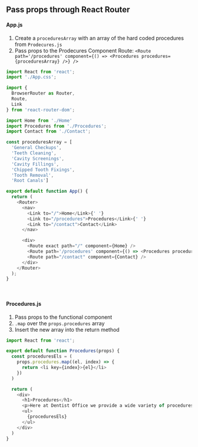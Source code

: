 ## Pass props through React Router


#### App.js

1. Create a `proceduresArray` with an array of the hard coded procedures from `Prodecures.js`
1. Pass props to the Prodecures Component Route: `<Route path='/procedures' component={() => <Procedures procedures={proceduresArray} />} />`

```js
import React from 'react';
import './App.css';

import {
  BrowserRouter as Router,
  Route,
  Link
} from 'react-router-dom';

import Home from './Home'
import Procedures from './Procedures';
import Contact from './Contact';

const proceduresArray = [
  'General Checkups',
  'Teeth Cleaning',
  'Cavity Screenings',
  'Cavity Fillings',
  'Chipped Tooth Fixings',
  'Tooth Removal',
  'Root Canals']

export default function App() {
  return (
    <Router>
      <nav>
        <Link to="/">Home</Link>{' '}
        <Link to="/procedures">Procedures</Link>{' '}
        <Link to="/contact">Contact</Link>
      </nav>

      <div>
        <Route exact path="/" component={Home} />
        <Route path='/procedures' component={() => <Procedures procedures={proceduresArray} />} />
        <Route path="/contact" component={Contact} />
      </div>
    </Router>
  );
}
```

<br>



#### Procedures.js

1. Pass props to the functional component
1. `.map` over the `props.procedures` array
1. Insert the new array into the return method

```js
import React from 'react';

export default function Procedures(props) {
  const proceduresEls = (
    props.procedures.map((el, index) => {
      return <li key={index}>{el}</li>
    })
  )

  return (
    <div>
      <h1>Procedures</h1>
      <p>Here at Dentist Office we provide a wide variety of procedures. We accept all sorts of insurance and have competitive uninsured payment plans. Find the service you need and visit our contact page to find out how to reach out to us to make the appointment you need!</p>
      <ul>
        {proceduresEls}
      </ul>
    </div>
  )
}
```

